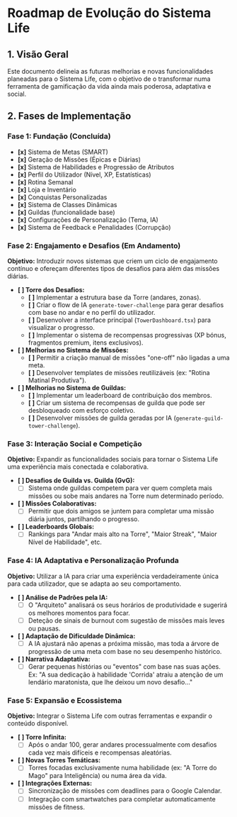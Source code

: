 # Roadmap de Evolução do Sistema Life

## 1. Visão Geral

Este documento delineia as futuras melhorias e novas funcionalidades planeadas para o Sistema Life, com o objetivo de o transformar numa ferramenta de gamificação da vida ainda mais poderosa, adaptativa e social.

## 2. Fases de Implementação

### Fase 1: Fundação (Concluída)
- **[x]** Sistema de Metas (SMART)
- **[x]** Geração de Missões (Épicas e Diárias)
- **[x]** Sistema de Habilidades e Progressão de Atributos
- **[x]** Perfil do Utilizador (Nível, XP, Estatísticas)
- **[x]** Rotina Semanal
- **[x]** Loja e Inventário
- **[x]** Conquistas Personalizadas
- **[x]** Sistema de Classes Dinâmicas
- **[x]** Guildas (funcionalidade base)
- **[x]** Configurações de Personalização (Tema, IA)
- **[x]** Sistema de Feedback e Penalidades (Corrupção)

### Fase 2: Engajamento e Desafios (Em Andamento)
**Objetivo:** Introduzir novos sistemas que criem um ciclo de engajamento contínuo e ofereçam diferentes tipos de desafios para além das missões diárias.

- **[ ] Torre dos Desafios:**
    - **[ ]** Implementar a estrutura base da Torre (andares, zonas).
    - **[ ]** Criar o flow de IA `generate-tower-challenge` para gerar desafios com base no andar e no perfil do utilizador.
    - **[ ]** Desenvolver a interface principal (`TowerDashboard.tsx`) para visualizar o progresso.
    - **[ ]** Implementar o sistema de recompensas progressivas (XP bónus, fragmentos premium, itens exclusivos).
- **[ ] Melhorias no Sistema de Missões:**
    - **[ ]** Permitir a criação manual de missões "one-off" não ligadas a uma meta.
    - **[ ]** Desenvolver templates de missões reutilizáveis (ex: "Rotina Matinal Produtiva").
- **[ ] Melhorias no Sistema de Guildas:**
    - **[ ]** Implementar um leaderboard de contribuição dos membros.
    - **[ ]** Criar um sistema de recompensas de guilda que pode ser desbloqueado com esforço coletivo.
    - **[ ]** Desenvolver missões de guilda geradas por IA (`generate-guild-tower-challenge`).

### Fase 3: Interação Social e Competição
**Objetivo:** Expandir as funcionalidades sociais para tornar o Sistema Life uma experiência mais conectada e colaborativa.

- **[ ] Desafios de Guilda vs. Guilda (GvG):**
    - [ ] Sistema onde guildas competem para ver quem completa mais missões ou sobe mais andares na Torre num determinado período.
- **[ ] Missões Colaborativas:**
    - [ ] Permitir que dois amigos se juntem para completar uma missão diária juntos, partilhando o progresso.
- **[ ] Leaderboards Globais:**
    - [ ] Rankings para "Andar mais alto na Torre", "Maior Streak", "Maior Nível de Habilidade", etc.

### Fase 4: IA Adaptativa e Personalização Profunda
**Objetivo:** Utilizar a IA para criar uma experiência verdadeiramente única para cada utilizador, que se adapta ao seu comportamento.

- **[ ] Análise de Padrões pela IA:**
    - [ ] O "Arquiteto" analisará os seus horários de produtividade e sugerirá os melhores momentos para focar.
    - [ ] Deteção de sinais de burnout com sugestão de missões mais leves ou pausas.
- **[ ] Adaptação de Dificuldade Dinâmica:**
    - [ ] A IA ajustará não apenas a próxima missão, mas toda a árvore de progressão de uma meta com base no seu desempenho histórico.
- **[ ] Narrativa Adaptativa:**
    - [ ] Gerar pequenas histórias ou "eventos" com base nas suas ações. Ex: "A sua dedicação à habilidade 'Corrida' atraiu a atenção de um lendário maratonista, que lhe deixou um novo desafio..."

### Fase 5: Expansão e Ecossistema
**Objetivo:** Integrar o Sistema Life com outras ferramentas e expandir o conteúdo disponível.

- **[ ] Torre Infinita:**
    - [ ] Após o andar 100, gerar andares processualmente com desafios cada vez mais difíceis e recompensas aleatórias.
- **[ ] Novas Torres Temáticas:**
    - [ ] Torres focadas exclusivamente numa habilidade (ex: "A Torre do Mago" para Inteligência) ou numa área da vida.
- **[ ] Integrações Externas:**
    - [ ] Sincronização de missões com deadlines para o Google Calendar.
    - [ ] Integração com smartwatches para completar automaticamente missões de fitness.
